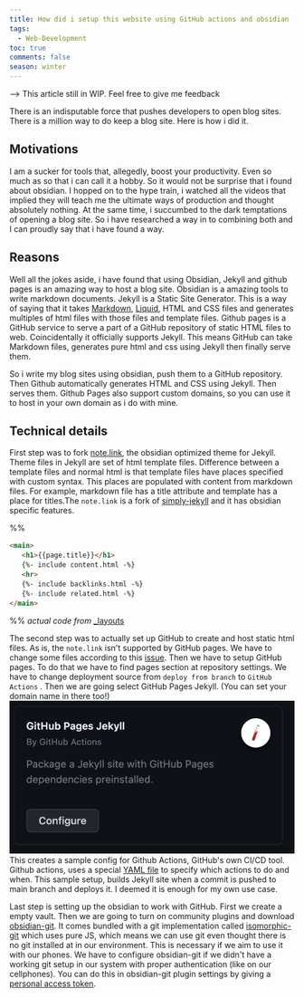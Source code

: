 ```yaml
---
title: How did i setup this website using GitHub actions and obsidian
tags:
  - Web-Development
toc: true
comments: false
season: winter
---
```

--> This article still in WIP. Feel free to give me feedback

There is an indisputable force that pushes developers to open blog sites. There is a million way to do keep a blog site. Here is how i did it.

## Motivations
I am a sucker for tools that, allegedly, boost your productivity. Even so much as so that i can call it a hobby. So it would not be surprise that i found about obsidian. I hopped on to the hype train, i watched all the videos that implied they will teach me the ultimate ways of production and thought absolutely nothing. At the same time, i succumbed to the dark temptations of opening a blog site. So i have researched a way in to combining both and I can proudly say that i have found a way.
## Reasons
Well all the jokes aside, i have found that using Obsidian, Jekyll and github pages is an amazing way to host a blog site. Obsidian is a amazing tools to write markdown documents. Jekyll is a Static Site Generator. This is a way of saying that it takes [Markdown](https://daringfireball.net/projects/markdown/), [Liquid](https://github.com/Shopify/liquid/wiki), HTML and CSS files and generates multiples of html files with those files and template files. Github pages is a GitHub service to serve a part of a GitHub repository of static HTML files to web. Coincidentally it officially supports Jekyll. This means GitHub can take Markdown files, generates pure html and css using Jekyll then finally serve them.

So i write my blog sites using obsidian, push them to a GitHub repository. Then Github automatically generates HTML and CSS using Jekyll. Then serves them. Github Pages also support custom domains, so you can use it to host in your own domain as i do with mine. 

## Technical details
First step was to fork [note.link](https://github.com/Maxence-L/notenote.link), the obsidian optimized theme for Jekyll. Theme files in Jekyll are set of html template files. Difference between a template files and normal html is that template files have places specified with custom syntax. This places are populated with content from markdown files. For example, markdown file has a title attribute and template has a place for titles.The `note.link` is a fork of [simply-jekyll](https://github.com/raghudotcc/simply-jekyll) and it has obsidian specific features.

%% 
 ```html
<main>
	<h1>{{page.title}}</h1>
	{%- include content.html -%}
	<hr>
	{%- include backlinks.html -%}
	{%- include related.html -%}
</main>
```
%%
_actual code from_ [_layouts](https://github.com/Maxence-L/notenote.link/tree/master/_layouts)

The second step was to actually set up GitHub to create and host static html files. As is, the `note.link` isn't supported by GitHub pages. We have to change some files according to this [issue](https://github.com/Maxence-L/notenote.link/issues/5#issuecomment-762508069). 
Then we have to setup GitHub pages. To do that we have to find pages section at repository settings. We have to change deployment source from `deploy from branch` to  `GitHub Actions` . Then we are going select GitHub Pages Jekyll. (You can set your domain name in there too!)
![change](/assets/img/jekyll-github-pages.png)
This creates a sample config for Github Actions, GitHub's own CI/CD tool. Github actions, uses a special [YAML file](https://github.com/erdiari/website/blob/master/.github/workflows/jekyll-gh-pages.yml) to specify  which actions to do and when. This sample setup, builds Jekyll site when a commit is pushed to main branch and deploys it. I deemed it is enough for my own use case. 

Last step is setting up the obsidian to work with GitHub. First we create a empty vault. Then we are going to turn on community plugins and download [obsidian-git](https://github.com/denolehov/obsidian-git). It comes bundled with a git implementation called [isomorphic-git](https://isomorphic-git.org/) which uses pure JS, which means we can use git even thought there is no git installed at in our environment. This is necessary if we aim to use it with our phones. 
We have to  configure obsidian-git if we didn't have a working git setup in our system with proper authentication (like on our cellphones). You can do this in obsidian-git plugin settings by giving a [personal access token](https://docs.github.com/en/authentication/keeping-your-account-and-data-secure/managing-your-personal-access-tokens). 